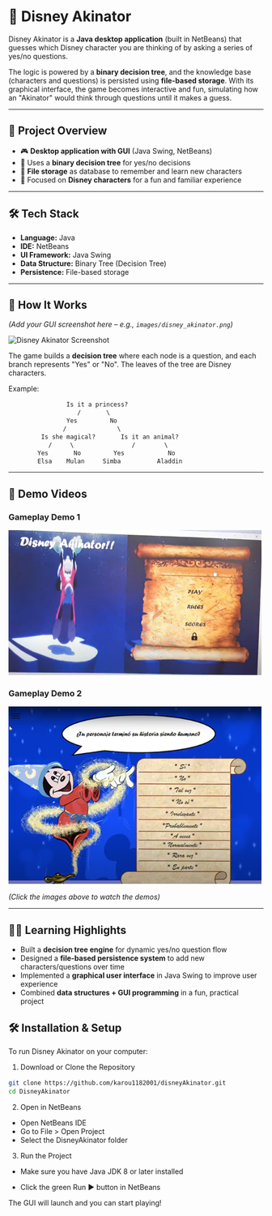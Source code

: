 # 🏰 Disney Akinator  

Disney Akinator is a **Java desktop application** (built in NetBeans) that guesses which Disney character you are thinking of by asking a series of yes/no questions.  

The logic is powered by a **binary decision tree**, and the knowledge base (characters and questions) is persisted using **file-based storage**. With its graphical interface, the game becomes interactive and fun, simulating how an "Akinator" would think through questions until it makes a guess.  

---

## 📖 Project Overview
- 🎮 **Desktop application with GUI** (Java Swing, NetBeans)  
- 🌳 Uses a **binary decision tree** for yes/no decisions  
- 💾 **File storage** as database to remember and learn new characters  
- 🏰 Focused on **Disney characters** for a fun and familiar experience  

---

## 🛠️ Tech Stack
- **Language:** Java  
- **IDE:** NetBeans  
- **UI Framework:** Java Swing  
- **Data Structure:** Binary Tree (Decision Tree)  
- **Persistence:** File-based storage  

---

## 📸 How It Works
*(Add your GUI screenshot here – e.g., `images/disney_akinator.png`)*  

![Disney Akinator Screenshot](images/disney_akinator.png)  

The game builds a **decision tree** where each node is a question, and each branch represents "Yes" or "No". The leaves of the tree are Disney characters.  

Example:  

```text
                Is it a princess?
                   /       \
                Yes         No
               /              \
         Is she magical?       Is it an animal?
           /     \                /        \
        Yes       No         Yes            No
        Elsa    Mulan     Simba          Aladdin
```
---

## 🎥 Demo Videos

### Gameplay Demo 1  
<a href="https://photos.app.goo.gl/sykXyThTvhkCXe6M9" target="_blank">
  <img src="readmeImages/startGame.png" alt="Disney Akinator Demo 1" width="500"/>
</a>  

### Gameplay Demo 2  
<a href="https://photos.app.goo.gl/6u6fgjyUhdmXhebM8" target="_blank">
  <img src="readmeImages/game.png" alt="Disney Akinator Demo 2" width="500"/>
</a>  

*(Click the images above to watch the demos)*  

---

## 👩‍💻 Learning Highlights
- Built a **decision tree engine** for dynamic yes/no question flow  
- Designed a **file-based persistence system** to add new characters/questions over time  
- Implemented a **graphical user interface** in Java Swing to improve user experience  
- Combined **data structures + GUI programming** in a fun, practical project

## 🛠️ Installation & Setup

To run Disney Akinator on your computer:

1. Download or Clone the Repository

```bash
git clone https://github.com/karou1182001/disneyAkinator.git
cd DisneyAkinator
```

2. Open in NetBeans

- Open NetBeans IDE
- Go to File > Open Project
- Select the DisneyAkinator folder

3. Run the Project

- Make sure you have Java JDK 8 or later installed

- Click the green Run ▶ button in NetBeans

The GUI will launch and you can start playing!
